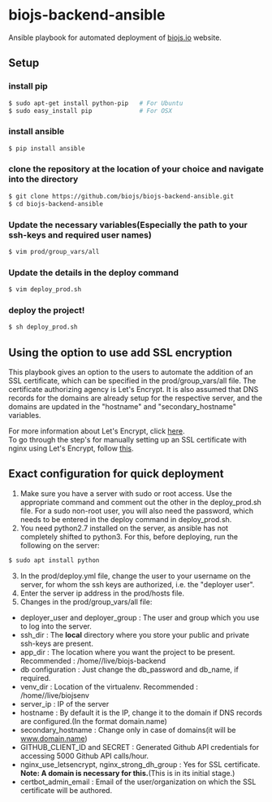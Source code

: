 # biojs-backend-ansible
Ansible playbook for automated deployment of [biojs.io](biojs.io) website.

## Setup

### install pip

``` bash
$ sudo apt-get install python-pip   # For Ubuntu
$ sudo easy_install pip             # For OSX
```

### install ansible
``` bash
$ pip install ansible
```

### clone the repository at the location of your choice and navigate into the directory
``` bash
$ git clone https://github.com/biojs/biojs-backend-ansible.git
$ cd biojs-backend-ansible
```

### Update the necessary variables(Especially the path to your ssh-keys and required user names)
``` bash
$ vim prod/group_vars/all
```

### Update the details in the deploy command
``` bash
$ vim deploy_prod.sh
```

### deploy the project!
``` bash
$ sh deploy_prod.sh
```

## Using the option to use add SSL encryption

This playbook gives an option to the users to automate the addition of an SSL certificate, which can be specified in the prod/group_vars/all file. The certificate authorizing agency is Let's Encrypt. It is also assumed that DNS records for the domains are already setup for the respective server, and the domains are updated in the "hostname" and "secondary_hostname" variables.  

For more information about Let's Encrypt, click [here](https://letsencrypt.org/getting-started/).  
To go through the step's for manually setting up an SSL certificate with nginx using Let's Encrypt, follow [this](https://www.digitalocean.com/community/tutorials/how-to-secure-nginx-with-let-s-encrypt-on-ubuntu-16-04).

## Exact configuration for quick deployment

1. Make sure you have a server with sudo or root access. Use the appropriate command and comment out the other in the deploy_prod.sh file. For a sudo non-root user, you will also need the password, which needs to be entered in the deploy command in deploy_prod.sh.
2. You need python2.7 installed on the server, as ansible has not completely shifted to python3. For this, before deploying, run the following on the server:
```bash
$ sudo apt install python
```
3. In the prod/deploy.yml file, change the user to your username on the server, for whom the ssh keys are authorized, i.e. the "deployer user".
4. Enter the server ip address in the prod/hosts file.
5. Changes in the prod/group_vars/all file:
- deployer_user and deployer_group : The user and group which you use to log into the server.
- ssh_dir : The **local** directory where you store your public and private ssh-keys are present.
- app_dir : The location where you want the project to be present. Recommended : /home/<Username>/live/biojs-backend
- db configuration : Just change the db_password and db_name, if required.
- venv_dir : Location of the virtualenv. Recommended : /home/<Username>/live/biojsenv
- server_ip : IP of the server
- hostname : By default it is the IP, change it to the domain if DNS records are configured.(In the format domain.name)
- secondary_hostname : Change only in case of domains(it will be www.domain.name)
- GITHUB_CLIENT_ID and SECRET : Generated Github API credentials for accessing 5000 Github API calls/hour.
- nginx_use_letsencrypt, nginx_strong_dh_group : Yes for SSL certificate. **Note: A domain is necessary for this.**(This is in its initial stage.)
- certbot_admin_email : Email of the user/organization on which the SSL certificate will be authored.